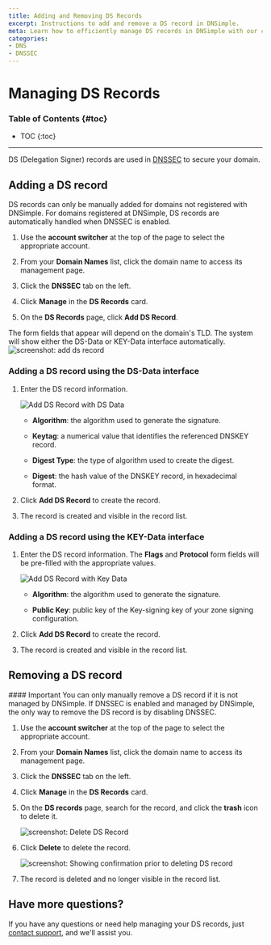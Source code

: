 ```yaml
---
title: Adding and Removing DS Records
excerpt: Instructions to add and remove a DS record in DNSimple.
meta: Learn how to efficiently manage DS records in DNSimple with our comprehensive guide, covering both adding and removing records for optimal DNS configuration.
categories:
- DNS
- DNSSEC
---
```


# Managing DS Records

### Table of Contents {#toc}

* TOC
{:toc}

---

DS (Delegation Signer) records are used in [DNSSEC](/articles/dnssec/) to secure your domain.

## Adding a DS record

<note>
DS records can only be manually added for domains not registered with DNSimple. For domains registered at DNSimple, DS records are automatically handled when DNSSEC is enabled.
</note>

1. Use the **account switcher** at the top of the page to select the appropriate account.
   
1. From your **Domain Names** list, click the domain name to access its management page.
   
1. Click the **DNSSEC** tab on the left.
   
1. Click **Manage** in the **DS Records** card.
   
1. On the **DS Records** page, click **Add DS Record**.

The form fields that appear will depend on the domain's TLD. The system will show either the DS-Data or KEY-Data interface automatically.
![screenshot: add ds record](/files/ds-record-add.png)

### Adding a DS record using the DS-Data interface

1.  Enter the DS record information.

    ![Add DS Record with DS Data](/files/ds-records-add-ds-data.png)

    - **Algorithm**: the algorithm used to generate the signature.

    - **Keytag**: a numerical value that identifies the referenced DNSKEY record.

    - **Digest Type**: the type of algorithm used to create the digest.

    - **Digest**: the hash value of the DNSKEY record, in hexadecimal format.

1.  Click **Add DS Record** to create the record.

1.  The record is created and visible in the record list.

### Adding a DS record using the KEY-Data interface

1.  Enter the DS record information. The **Flags** and **Protocol** form fields will be pre-filled with the appropriate values.

    ![Add DS Record with Key Data](/files/ds-records-add-key-data.png)

    - **Algorithm**: the algorithm used to generate the signature.

    - **Public Key**: public key of the Key-signing key of your zone signing configuration.

1. Click **Add DS Record** to create the record.

1. The record is created and visible in the record list.

## Removing a DS record

<note>
#### Important 
You can only manually remove a DS record if it is not managed by DNSimple. If DNSSEC is enabled and managed by DNSimple, the only way to remove the DS record is by disabling DNSSEC.
</note>

1. Use the **account switcher** at the top of the page to select the appropriate account.
   
1. From your **Domain Names** list, click the domain name to access its management page.
   
1. Click the **DNSSEC** tab on the left.
   
1. Click **Manage** in the **DS Records** card.
   
1. On the **DS records** page, search for the record, and click the **trash** icon to delete it.

    ![screenshot: Delete DS Record](/files/ds-records-delete.png)

1.  Click **Delete** to delete the record.

    ![screenshot: Showing confirmation prior to deleting DS record](/files/ds-records-delete-confirmation.png)

1.  The record is deleted and no longer visible in the record list.

## Have more questions?

If you have any questions or need help managing your DS records, just [contact support](https://dnsimple.com/feedback), and we'll assist you.
